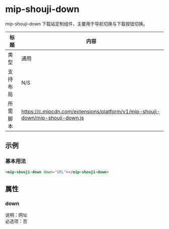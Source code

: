 # mip-shouji-down

mip-shouji-down 下载站定制组件，主要用于导航切换与下载按钮切换。  

标题|内容
----|----
类型|通用
支持布局|N/S
所需脚本|https://c.mipcdn.com/extensions/platform/v1/mip-shouji-down/mip-shouji-down.js

## 示例

### 基本用法
```html
<mip-shouji-down down="URL"></mip-shouji-down>
```

## 属性

### down

说明：网址  
必选项：否  
